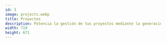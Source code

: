 ```yaml
---
id: 1
image: projects.webp
title: Proyectos
description: Potencia la gestión de tus proyectos mediante la generación de presupuestos, cartas Gantt, asignación de tareas y programación de hitos.
width: 719
height: 671
---
```

